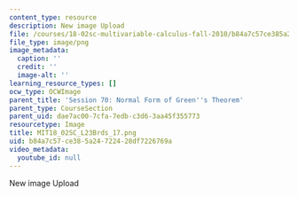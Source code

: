 ```yaml
---
content_type: resource
description: New image Upload
file: /courses/18-02sc-multivariable-calculus-fall-2010/b84a7c57ce385a24722428df7226769a_MIT18_02SC_L23Brds_17.png
file_type: image/png
image_metadata:
  caption: ''
  credit: ''
  image-alt: ''
learning_resource_types: []
ocw_type: OCWImage
parent_title: 'Session 70: Normal Form of Green''s Theorem'
parent_type: CourseSection
parent_uid: dae7ac00-7cfa-7edb-c3d6-3aa45f355773
resourcetype: Image
title: MIT18_02SC_L23Brds_17.png
uid: b84a7c57-ce38-5a24-7224-28df7226769a
video_metadata:
  youtube_id: null
---
```

New image Upload

